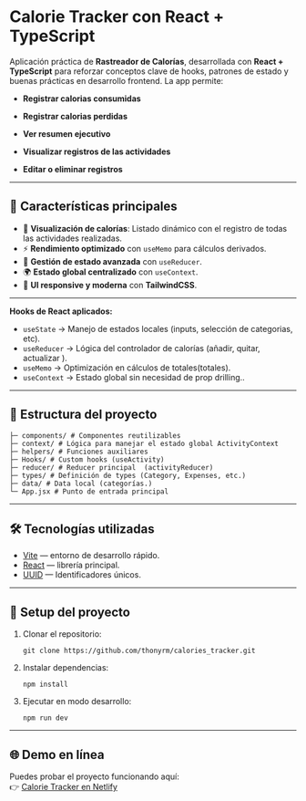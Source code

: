 #  Calorie Tracker con React + TypeScript

Aplicación práctica de **Rastreador de Calorías**, desarrollada con **React + TypeScript** para reforzar conceptos clave de hooks, patrones de estado y buenas prácticas en desarrollo frontend.
La app permite:

- **Registrar calorias consumidas**

- **Registrar calorias perdidas**

- **Ver resumen ejecutivo**

- **Visualizar registros de las actividades**

- **Editar o eliminar registros**

---

## 🚀 Características principales

- 💸 **Visualización de calorías**: Listado dinámico con el registro de todas las actividades realizadas. 
- ⚡ **Rendimiento optimizado** con `useMemo` para cálculos derivados.  
- 🧩 **Gestión de estado avanzada** con  `useReducer`.  
- 🌍 **Estado global centralizado** con `useContext`.  
- 🎨 **UI responsive y moderna** con  **TailwindCSS**.  

---

**Hooks de React aplicados:**
- `useState` → Manejo de estados locales (inputs, selección de categorias, etc).  
- `useReducer` → Lógica del controlador de calorías (añadir, quitar, actualizar ).  
- `useMemo` → Optimización en cálculos de totales(totales).  
- `useContext` → Estado global sin necesidad de prop drilling..
---

## 📂 Estructura del proyecto

```
├─ components/ # Componentes reutilizables 
├─ context/ # Lógica para manejar el estado global ActivityContext
├─ helpers/ # Funciones auxiliares
├─ Hooks/ # Custom hooks (useActivity)
├─ reducer/ # Reducer principal  (activityReducer)
├─ types/ # Definición de types (Category, Expenses, etc.)
├─ data/ # Data local (categorías.)
└─ App.jsx # Punto de entrada principal
```
---

## 🛠️ Tecnologías utilizadas
- [Vite](https://vitejs.dev/) — entorno de desarrollo rápido.
- [React](https://react.dev/) — librería principal.
- [UUID](https://www.npmjs.com/package/uuid) — Identificadores únicos.


---

## 🔧 Setup del proyecto

1. Clonar el repositorio:
   ```
   git clone https://github.com/thonyrm/calories_tracker.git
   ```
2. Instalar dependencias:

    ```
    npm install
    ```

3. Ejecutar en modo desarrollo:
    ```
    npm run dev
    ```
---

## 🌐 Demo en línea
Puedes probar el proyecto funcionando aquí:  
👉 [Calorie Tracker en Netlify](https://calories-tracker-thonydev.netlify.app/)